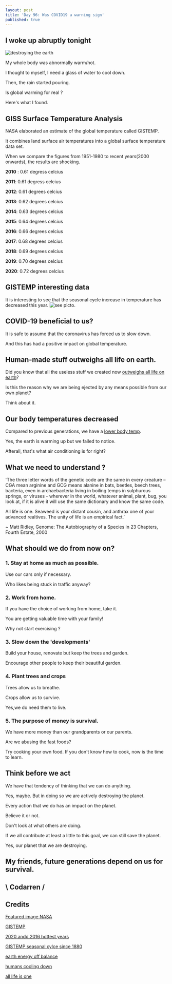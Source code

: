 ```yaml
---
layout: post
title: 'Day 96: Was COVID19 a warning sign'
published: true
---
```

## I woke up abruptly tonight
![destroying the earth](https://github.com/codarrenvelvindron/codarrenvelvindron.github.io/raw/master/images/gistemp.png)

My whole body was abnormally warm/hot.

I thought to myself, I need a glass of water to cool down.

Then, the rain started pouring.

Is global warming for real ?

Here's what I found.

## GISS Surface Temperature Analysis
NASA elaborated an estimate of the global temperature called GISTEMP.

It combines land surface air temperatures into a global surface temperature data set.

When we compare the figures from 1951-1980 to recent years(2000 onwards), the results are shocking.

**2010** : 0.61 degress celcius

**2011**: 0.61 degress celcius

**2012**: 0.61 degrees celcius

**2013**: 0.62 degrees celcius

**2014**: 0.63 degrees celcius

**2015**: 0.64 degrees celcius

**2016**: 0.66 degrees celcius

**2017**: 0.68 degrees celcius

**2018**: 0.69 degrees celcius

**2019**: 0.70 degrees celcius

**2020**: 0.72 degrees celcius

## GISTEMP interesting data
It is interesting to see that the seasonal cycle increase in temperature has decreased this year.
![see picto](https://github.com/codarrenvelvindron/codarrenvelvindron.github.io/raw/master/images/seasonal_cycle.png).

## COVID-19 beneficial to us?
It is safe to assume that the coronavirus has forced us to slow down.

And this has had a positive impact on global temperature.

## Human-made stuff outweighs all life on earth.
Did you know that all the useless stuff we created now [outweighs all life on earth](https://www.scientificamerican.com/article/human-made-stuff-now-outweighs-all-life-on-earth/)?

Is this the reason why we are being ejected by any means possible from our own planet?

Think about it.

## Our body temperatures decreased
Compared to previous generations, we have a [lower body temp](https://www.scientificamerican.com/article/are-human-body-temperatures-cooling-down/).

Yes, the earth is warming up but we failed to notice.

Afterall, that's what air conditioning is for right?

## What we need to understand ?
'The three letter words of the genetic code are the same in every creature – CGA mean arginine and GCG means alanine in bats, beetles, beech trees, bacteria, even in archaebacteria living in boiling temps in sulphurous springs, or viruses - wherever in the world, whatever animal, plant, bug, you look at, if it is alive it will use the same dictionary and know the same code.

All life is one. Seaweed is your distant cousin, and anthrax one of your advanced realtives. The unity of life is an empirical fact.’ 

~ Matt Ridley, Genome: The Autobiography of a Species in 23 Chapters, Fourth Estate, 2000

## What should we do from now on?
### 1. Stay at home as much as possible.
Use our cars only if necessary.

Who likes being stuck in traffic anyway?

### 2. Work from home.
If you have the choice of working from home, take it.

You are getting valuable time with your family!

Why not start exercising ?

### 3. Slow down the 'developments'
Build your house, renovate but keep the trees and garden.

Encourage other people to keep their beautiful garden.

### 4. Plant trees and crops
Trees allow us to breathe.

Crops allow us to survive.

Yes,we do need them to live.

### 5. The purpose of money is survival.
We have more money than our grandparents or our parents.

Are we abusing the fast foods? 

Try cooking your own food.
If you don't know how to cook, now is the time to learn.

## Think before we act
We have that tendency of thinking that we can do anything.

Yes, maybe. But in doing so we are actively destroying the planet.

Every action that we do has an impact on the planet.

Believe it or not.

Don't look at what others are doing.

If we all contribute at least a little to this goal, we can still save the planet.

Yes, our planet that we are destroying.

## My friends, future generations depend on us for survival.

## \ Codarren /

## Credits
[Featured image NASA](https://data.giss.nasa.gov/gistemp/graphs_v4/)

[GISTEMP](https://data.giss.nasa.gov/gistemp/maps/)

[2020 andd 2016 hottest years](https://www.giss.nasa.gov/research/news/20210114/)

[GISTEMP seasonal cylce since 1880](https://data.giss.nasa.gov/gistemp/graphs_v4/)

[earth energy off balance](https://climate.nasa.gov/news/3072/direct-observations-confirm-that-humans-are-throwing-earths-energy-budget-off-balance/)

[humans cooling down](https://www.scientificamerican.com/article/are-human-body-temperatures-cooling-down/)

[all life is one](http://www.thehumangenome.co.uk/THE_HUMAN_GENOME/All_life_is_one.html)
